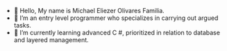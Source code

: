 - 👋 Hello, My name is Michael Eliezer Olivares Familia.
- 👀 I’m an entry level programmer who specializes in carrying out argued tasks.
- 🌱 I’m currently learning advanced C #, prioritized in relation to database and layered management.

<!---
BlackNavis/BlackNavis is a ✨ special ✨ repository because its `README.md` (this file) appears on your GitHub profile.
You can click the Preview link to take a look at your changes.
--->
